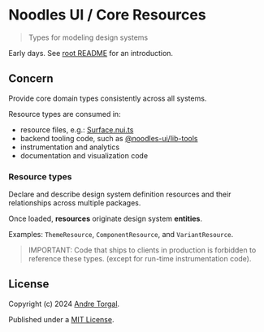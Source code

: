 # Noodles UI / Core Resources

> Types for modeling design systems

Early days. See [root README](../../../README.md) for an introduction.

## Concern

Provide core domain types consistently across all systems.

Resource types are consumed in:

- resource files, e.g.: [Surface.nui.ts](../../core/styled/src/components/Surface/Surface.nui.ts)
- backend tooling code, such as [@noodles-ui/lib-tools](../../support/lib-tools/README.md)
- instrumentation and analytics
- documentation and visualization code

### Resource types

Declare and describe design system definition resources and their relationships across multiple packages.

Once loaded, **resources** originate design system **entities**.

Examples: `ThemeResource`, `ComponentResource`, and `VariantResource`.

> IMPORTANT: Code that ships to clients in production is forbidden to reference these types.
> (except for run-time instrumentation code).

## License

Copyright (c) 2024 [Andre Torgal](https://andretorgal.com/).

Published under a [MIT License](https://andrezero.mit-license.org/2024).

